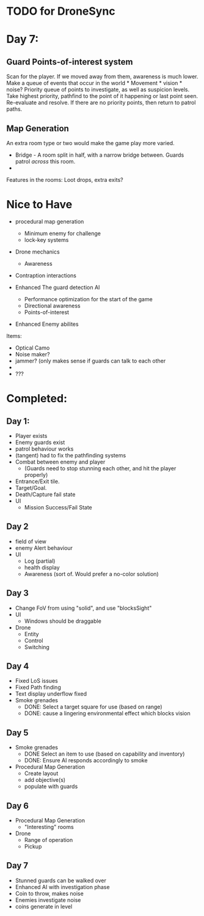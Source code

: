 TODO for DroneSync
===============

# Day 7:

## Guard Points-of-interest system
  Scan for the player. If we moved away from them, awareness is much lower.
  Make a queue of events that occur in the world
    * Movement
    * vision
    * noise?
  Priority queue of points to investigate, as well as suspicion levels.
  Take highest priority, pathfind to the point of it happening or last point seen.
  Re-evaluate and resolve.
  If there are no priority points, then return to patrol paths.

## Map Generation
  An extra room type or two would make the game play more varied.

  * Bridge - A room split in half, with a narrow bridge between. Guards patrol _across_ this room.
  * 

  Features in the rooms: Loot drops, extra exits?


# Nice to Have

* procedural map generation
  - Minimum enemy for challenge
  - lock-key systems
* Drone mechanics
  - Awareness

* Contraption interactions

* Enhanced The guard detection AI 
  - Performance optimization for the start of the game
  - Directional awareness
  - Points-of-interest

* Enhanced Enemy abilites

Items:
  - Optical Camo
  - Noise maker?
  - jammer? (only makes sense if guards can talk to each other
  - 
  - ???




# Completed:
## Day 1:
* Player exists
* Enemy guards exist
* patrol behaviour works
* (tangent) had to fix the pathfinding systems
* Combat between enemy and player 
  - (Guards need to stop stunning each other, and hit the player properly)
* Entrance/Exit tile.
* Target/Goal.
* Death/Capture fail state
* UI
  - Mission Success/Fail State

## Day 2
* field of view
* enemy Alert behaviour
* UI
  - Log (partial)
  - health display
  - Awareness (sort of. Would prefer a no-color solution)

## Day 3
* Change FoV from using "solid", and use "blocksSight"
* UI
  - Windows should be draggable
* Drone
  - Entity
  - Control
  - Switching

## Day 4
* Fixed LoS issues
* Fixed Path finding
* Text display underflow fixed
* Smoke grenades
  - DONE: Select a target square for use (based on range)
  - DONE: cause a lingering environmental effect which blocks vision

## Day 5
* Smoke grenades
    * DONE Select an item to use (based on capability and inventory)
    * DONE: Ensure AI responds accordingly to smoke
* Procedural Map Generation
  - Create layout
  - add objective(s)
  - populate with guards

## Day 6
* Procedural Map Generation
  - "Interesting" rooms
* Drone
  - Range of operation
  - Pickup

## Day 7
* Stunned guards can be walked over
* Enhanced AI with investigation phase
* Coin to throw, makes noise
* Enemies investigate noise
* coins generate in level
